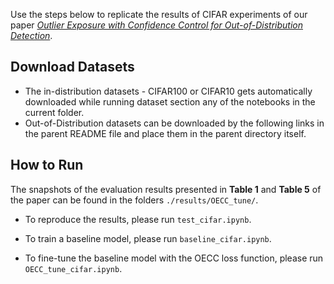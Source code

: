 Use the steps below to replicate the results of CIFAR experiments of our paper [_Outlier Exposure with Confidence Control for Out-of-Distribution Detection_](https://arxiv.org/abs/1906.03509).

## Download Datasets

- The in-distribution datasets - CIFAR100 or CIFAR10 gets automatically downloaded while running dataset section any of the notebooks in the current folder.
- Out-of-Distribution datasets can be downloaded by the following links in the parent README file and place them in the parent directory itself.


## How to Run
The snapshots of the evaluation results presented in <b>Table 1</b> and <b>Table 5</b> of the paper can be found in the folders `./results/OECC_tune/`.

* To reproduce the results, please run `test_cifar.ipynb`. 

* To train a baseline model, please run `baseline_cifar.ipynb`.

* To fine-tune the baseline model with the OECC loss function, please run `OECC_tune_cifar.ipynb`.
